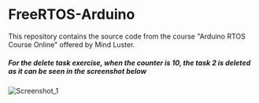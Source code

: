 # FreeRTOS-Arduino
This repository contains the source code from the course "Arduino RTOS Course Online" offered by Mind Luster. <br>
<h5>For the delete task exercise, when the counter is 10, the task 2 is deleted as it can be seen in the screenshot below</h5>

![Screenshot_1](https://github.com/Lexaa19/FreeRTOS/assets/55296361/b4cff519-a301-452f-8133-3ceac29e189d)
